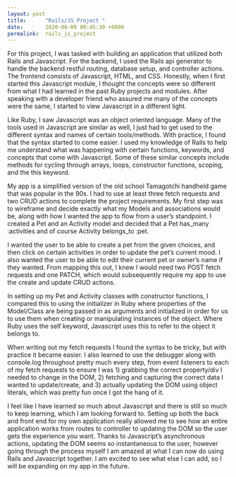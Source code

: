 ```yaml
---
layout: post
title:      "Rails/JS Project "
date:       2020-08-09 00:45:30 +0000
permalink:  rails_js_project
---
```



For this project, I was tasked with building an application that utilized both Rails and Javascript. For the backend, I used the Rails api generator to handle the backend restful routing, database setup, and controller actions. The frontend consists of Javascript, HTML, and CSS. Honestly, when I first started this Javascript module, I thought the concepts were so different from what I had learned in the past Ruby projects and modules. After speaking with a developer friend who assured me many of the concepts were the same, I started to view Javascript in a different light.

Like Ruby, I saw Javascript was an object oriented language. Many of the tools used in Javascript are similar as well, I just had to get used to the different syntax and names of certain tools/methods. With practice, I found that the syntax started to come easier. I used my knowledge of Rails to help me understand what was happening with certain functions, keywords, and concepts that come with Javascript. Some of these similar concepts include methods for cycling through arrays, loops, constructor functions, scoping, and the this keyword.

My app is a simplified version of the old school Tamagotchi handheld game that was popular in the 90s. I had to use at least three fetch requests and two CRUD actions to complete the project requirements. My first step was to wireframe and decide exactly what my Models and associations would be, along with how I wanted the app to flow from a user’s standpoint. I created a Pet and an Activity model and decided that a Pet has_many :activities and of course Activity belongs_to :pet.

I wanted the user to be able to create a pet from the given choices, and then click on certain activities in order to update the pet’s current mood. I also wanted the user to be able to edit their current pet or owner’s name if they wanted. From mapping this out, I knew I would need two POST fetch requests and one PATCH, which would subsequently require my app to use the create and update CRUD actions.

In setting up my Pet and Activity classes with constructor functions, I compared this to using the initializer in Ruby where properties of the Model/Class are being passed in as arguments and initialized in order for us to use them when creating or manipulating instances of the object. Where Ruby uses the self keyword, Javascript uses this to refer to the object it belongs to. 

When writing out my fetch requests I found the syntax to be tricky, but with practice it became easier. I also learned to use the debugger along with console.log throughout pretty much every step, from event listeners to each of my fetch requests to ensure I was 1) grabbing the correct property/div I needed to change in the DOM, 2)  fetching and capturing the correct data I wanted to update/create, and 3) actually updating the DOM using object literals, which was pretty fun once I got the hang of it. 

I feel like I have learned so much about Javascript and there is still so much to keep learning, which I am looking forward to. Setting up both the back and front end for my own application really allowed me to see how an entire application works from routes to controller to updating the DOM so the user gets the experience you want. Thanks to Javascript’s asynchronous actions, updating the DOM seems so instantaneous to the user, however going through the process myself I am amazed at what I can now do using Rails and Javascript together. I am excited to see what else I can add, so I will be expanding on my app in the future. 


